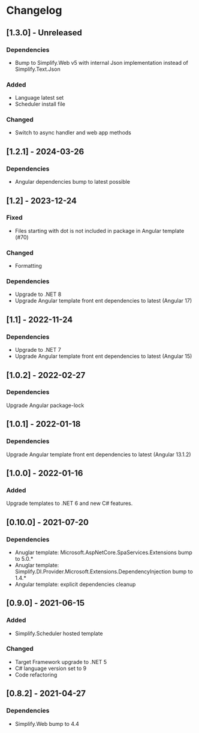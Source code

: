 # Changelog

## [1.3.0] - Unreleased

### Dependencies

- Bump to Simplify.Web v5 with internal Json implementation instead of Simplify.Text.Json

### Added

- Language latest set
- Scheduler install file

### Changed

- Switch to async handler and web app methods

## [1.2.1] - 2024-03-26

### Dependencies

- Angular dependencies bump to latest possible

## [1.2] - 2023-12-24

### Fixed

- Files starting with dot is not included in package in Angular template (#70)

### Changed

- Formatting

### Dependencies

- Upgrade to .NET 8
- Upgrade Angular template front ent dependencies to latest (Angular 17)

## [1.1] - 2022-11-24

### Dependencies

- Upgrade to .NET 7
- Upgrade Angular template front ent dependencies to latest (Angular 15)

## [1.0.2] - 2022-02-27

### Dependencies

Upgrade Angular package-lock

## [1.0.1] - 2022-01-18

### Dependencies

Upgrade Angular template front ent dependencies to latest (Angular 13.1.2)

## [1.0.0] - 2022-01-16

### Added

Upgrade templates to .NET 6 and new C# features.

## [0.10.0] - 2021-07-20

### Dependencies

- Anuglar template: Microsoft.AspNetCore.SpaServices.Extensions bump to 5.0.*
- Anuglar template: Simplify.DI.Provider.Microsoft.Extensions.DependencyInjection bump to 1.4.*
- Angular template: explicit dependencies cleanup

## [0.9.0] - 2021-06-15

### Added

- Simplify.Scheduler hosted template

### Changed

- Target Framework upgrade to .NET 5
- C# language version set to 9
- Code refactoring

## [0.8.2] - 2021-04-27

### Dependencies

- Simplify.Web bump to 4.4
